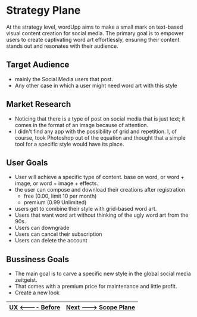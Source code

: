# Strategy Plane

At the strategy level, wordUpp aims to make a small mark on text-based visual content creation for social media. The primary goal is to empower users to create captivating word art effortlessly, ensuring their content stands out and resonates with their audience.


## Target Audience 

- mainly the Social Media users that post.
- Any other case in which a user might need word art with this style

## Market Research

- Noticing that there is a type of post on social media that is just text; it comes in the format of an image because of attention.
- I didn't find any app with the possibility of grid and repetition. I, of course, took Photoshop out of the equation and thought that a simple tool for a specific style would have its place.

## User Goals

- User will achieve a specific type of content. base on word, or word + image, or word + image + effects.
- the user can compose and download their creations after registration 
	- free (0.00, limit 10 per month)
	- premium (0.99 Unlimited)
- users get to combine their style with grid-based word art.
- Users that want word art without thinking of the ugly word art from the 90s.
- Users can downgrade
- Users can cancel their subscription
- Users can delete the account

## Bussiness Goals

- The main goal is to carve a specific new style in the global social media zeitgeist.
- That comes with a premium price for maintenance and little profit.
- Create a new look

| [UX <---- Before](user_experience.md)  | [Next ---> Scope Plane](ux_scope.md)  |
|:----------|:----------|




